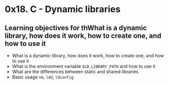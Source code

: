 # 0x18. C - Dynamic libraries

## Learning objectives for thWhat is a dynamic library, how does it work, how to create one, and how to use it
- What is a dynamic library, how does it work, how to create one, and how to use it
- What is the environment variable `$LD_LIBRARY_PATH` and how to use it
- What are the differences between static and shared libraries
- Basic usage `nm`, `ldd`, `ldconfig`
